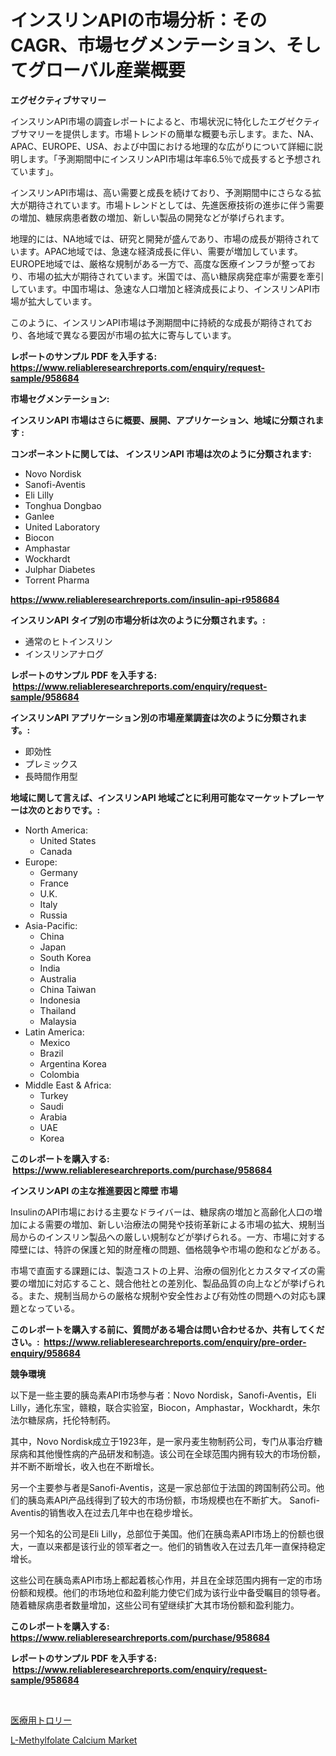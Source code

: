 <p><h1>インスリンAPIの市場分析：そのCAGR、市場セグメンテーション、そしてグローバル産業概要</h1></p><p><strong>エグゼクティブサマリー</strong></p>
<p><p>インスリンAPI市場の調査レポートによると、市場状況に特化したエグゼクティブサマリーを提供します。市場トレンドの簡単な概要も示します。また、NA、APAC、EUROPE、USA、および中国における地理的な広がりについて詳細に説明します。「予測期間中にインスリンAPI市場は年率6.5％で成長すると予想されています」。</p><p>インスリンAPI市場は、高い需要と成長を続けており、予測期間中にさらなる拡大が期待されています。市場トレンドとしては、先進医療技術の進歩に伴う需要の増加、糖尿病患者数の増加、新しい製品の開発などが挙げられます。</p><p>地理的には、NA地域では、研究と開発が盛んであり、市場の成長が期待されています。APAC地域では、急速な経済成長に伴い、需要が増加しています。EUROPE地域では、厳格な規制がある一方で、高度な医療インフラが整っており、市場の拡大が期待されています。米国では、高い糖尿病発症率が需要を牽引しています。中国市場は、急速な人口増加と経済成長により、インスリンAPI市場が拡大しています。</p><p>このように、インスリンAPI市場は予測期間中に持続的な成長が期待されており、各地域で異なる要因が市場の拡大に寄与しています。</p></p>
<p><strong>レポートのサンプル PDF を入手する: <a href="https://www.reliableresearchreports.com/enquiry/request-sample/958684">https://www.reliableresearchreports.com/enquiry/request-sample/958684</a></strong></p>
<p><strong>市場セグメンテーション:</strong></p>
<p><strong> インスリンAPI 市場はさらに概要、展開、アプリケーション、地域に分類されます :</strong></p>
<p><strong>コンポーネントに関しては、 インスリンAPI 市場は次のように分類されます: &nbsp;</strong></p>
<p><ul><li>Novo Nordisk</li><li>Sanofi-Aventis</li><li>Eli Lilly</li><li>Tonghua Dongbao</li><li>Ganlee</li><li>United Laboratory</li><li>Biocon</li><li>Amphastar</li><li>Wockhardt</li><li>Julphar Diabetes</li><li>Torrent Pharma</li></ul></p>
<p><strong><a href="https://www.reliableresearchreports.com/insulin-api-r958684">https://www.reliableresearchreports.com/insulin-api-r958684</a></strong></p>
<p><strong> インスリンAPI タイプ別の市場分析は次のように分類されます。:</strong></p>
<p><ul><li>通常のヒトインスリン</li><li>インスリンアナログ</li></ul></p>
<p><strong>レポートのサンプル PDF を入手する: &nbsp;<a href="https://www.reliableresearchreports.com/enquiry/request-sample/958684">https://www.reliableresearchreports.com/enquiry/request-sample/958684</a></strong></p>
<p><strong> インスリンAPI アプリケーション別の市場産業調査は次のように分類されます。:</strong></p>
<p><ul><li>即効性</li><li>プレミックス</li><li>長時間作用型</li></ul></p>
<p><strong>地域に関して言えば、インスリンAPI 地域ごとに利用可能なマーケットプレーヤーは次のとおりです。:</strong></p>
<p><ul>
    <li>
        North America:
        <ul>
            <li>United States</li>
            <li>Canada</li>
        </ul>
    </li>
    <li>
        Europe:
        <ul>
            <li>Germany</li>
            <li>France</li>
            <li>U.K.</li>
            <li>Italy</li>
            <li>Russia</li>
        </ul>
    </li>
    <li>
        Asia-Pacific:
        <ul>
            <li>China</li>
            <li>Japan</li>
            <li>South Korea</li>
            <li>India</li>
            <li>Australia</li>
            <li>China Taiwan</li>
            <li>Indonesia</li>
            <li>Thailand</li>
            <li>Malaysia</li>
        </ul>
    </li>
    <li>
        Latin America:
        <ul>
            <li>Mexico</li>
            <li>Brazil</li>
            <li>Argentina Korea</li>
            <li>Colombia</li>
        </ul>
    </li>
    <li>
        Middle East & Africa:
        <ul>
            <li>Turkey</li>
            <li>Saudi</li>
            <li>Arabia</li>
            <li>UAE</li>
            <li>Korea</li>
        </ul>
    </li>
    </ul></p>
<p><strong>このレポートを購入する: &nbsp;<a href="https://www.reliableresearchreports.com/purchase/958684">https://www.reliableresearchreports.com/purchase/958684</a></strong></p>
<p><strong>インスリンAPI の主な推進要因と障壁 市場</strong></p>
<p><p>InsulinのAPI市場における主要なドライバーは、糖尿病の増加と高齢化人口の増加による需要の増加、新しい治療法の開発や技術革新による市場の拡大、規制当局からのインスリン製品への厳しい規制などが挙げられる。一方、市場に対する障壁には、特許の保護と知的財産権の問題、価格競争や市場の飽和などがある。</p><p>市場で直面する課題には、製造コストの上昇、治療の個別化とカスタマイズの需要の増加に対応すること、競合他社との差別化、製品品質の向上などが挙げられる。また、規制当局からの厳格な規制や安全性および有効性の問題への対応も課題となっている。</p></p>
<p><strong>このレポートを購入する前に、質問がある場合は問い合わせるか、共有してください。:&nbsp; <a href="https://www.reliableresearchreports.com/enquiry/pre-order-enquiry/958684">https://www.reliableresearchreports.com/enquiry/pre-order-enquiry/958684</a></strong></p>
<p><strong>競争環境</strong></p>
<p><p>以下是一些主要的胰岛素API市场参与者：Novo Nordisk，Sanofi-Aventis，Eli Lilly，通化东宝，赣粮，联合实验室，Biocon，Amphastar，Wockhardt，朱尔法尔糖尿病，托伦特制药。</p><p>其中，Novo Nordisk成立于1923年，是一家丹麦生物制药公司，专门从事治疗糖尿病和其他慢性病的产品研发和制造。该公司在全球范围内拥有较大的市场份额，并不断不断增长，收入也在不断增长。</p><p>另一个主要参与者是Sanofi-Aventis，这是一家总部位于法国的跨国制药公司。他们的胰岛素API产品线得到了较大的市场份额，市场规模也在不断扩大。 Sanofi-Aventis的销售收入在过去几年中也在稳步增长。</p><p>另一个知名的公司是Eli Lilly，总部位于美国。他们在胰岛素API市场上的份额也很大，一直以来都是该行业的领军者之一。他们的销售收入在过去几年一直保持稳定增长。</p><p>这些公司在胰岛素API市场上都起着核心作用，并且在全球范围内拥有一定的市场份额和规模。他们的市场地位和盈利能力使它们成为该行业中备受瞩目的领导者。随着糖尿病患者数量增加，这些公司有望继续扩大其市场份额和盈利能力。</p></p>
<p><strong>このレポートを購入する: &nbsp; <a href="https://www.reliableresearchreports.com/purchase/958684">https://www.reliableresearchreports.com/purchase/958684</a></strong></p>
<p><strong>レポートのサンプル PDF を入手する: &nbsp;<a href="https://www.reliableresearchreports.com/enquiry/request-sample/958684">https://www.reliableresearchreports.com/enquiry/request-sample/958684</a></strong><strong></strong></p>
<p>&nbsp;</p>
<p><p><a href="https://github.com/SarahFahey88/Market-Research-Report-List-1/blob/main/818377519507.md">医療用トロリー</a></p><p><a href="https://pretty-mail-caf.notion.site/Global-L-Methylfolate-Calcium-Market-Size-and-Market-Trends-Insights-and-Projections-from-2024-to-2-0df192d48ce94f52a670ad9af5263820">L-Methylfolate Calcium Market</a></p></p>
